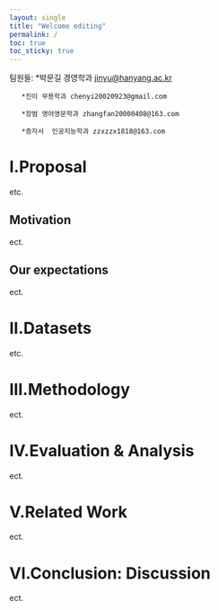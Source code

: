 ```yaml
---
layout: single
title: "Welcome editing"
permalink: /
toc: true
toc_sticky: true
---
```


팀원들: *박문길 경영학과 jinyu@hanyang.ac.kr

       *진이 무용학과 chenyi20020923@gmail.com
       
       *장범 영어영문학과 zhangfan20000408@163.com
       
       *증자서  인공지능학과 zzxzzx1818@163.com
       
# I.Proposal
etc.
## Motivation
ect.
## Our expectations
ect.
# II.Datasets
etc.
# III.Methodology
ect.
# IV.Evaluation & Analysis
ect.
# V.Related Work 
ect.
# VI.Conclusion: Discussion
ect.
